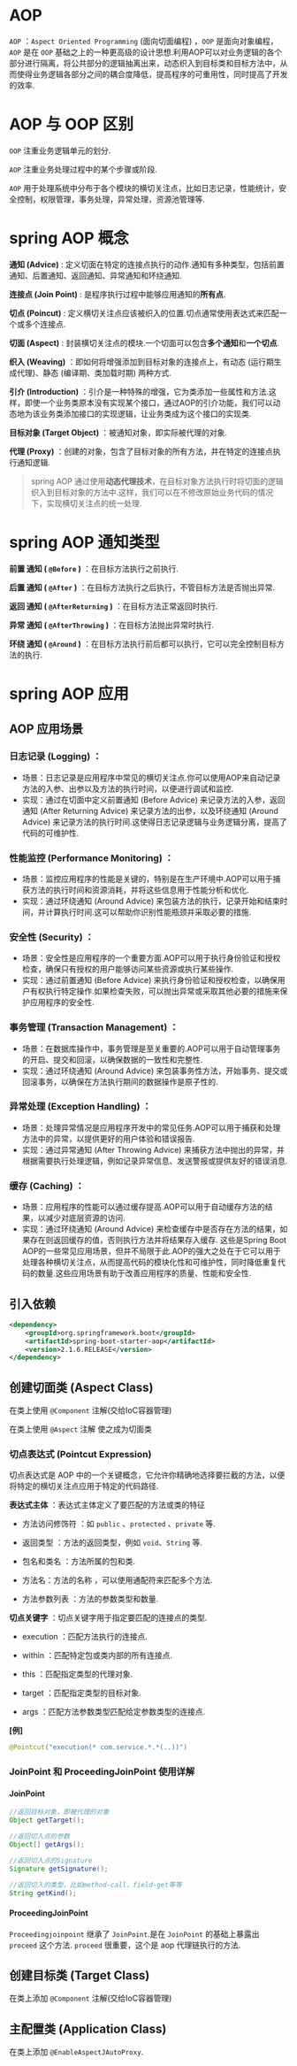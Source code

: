 # AOP 

`AOP` ：`Aspect Oriented Programming` (面向切面编程) ，`OOP` 是面向对象编程，`AOP` 是在 `OOP` 基础之上的一种更高级的设计思想.利用AOP可以对业务逻辑的各个部分进行隔离，将公共部分的逻辑抽离出来，动态织入到目标类和目标方法中，从而使得业务逻辑各部分之间的耦合度降低，提高程序的可重用性，同时提高了开发的效率.

# AOP 与 OOP 区别 

`OOP` 注重业务逻辑单元的划分.   

`AOP` 注重业务处理过程中的某个步骤或阶段.  

`AOP` 用于处理系统中分布于各个模块的横切关注点，比如日志记录，性能统计，安全控制，权限管理，事务处理，异常处理，资源池管理等.  

# spring AOP 概念 

**通知 (Advice)** : 定义切面在特定的连接点执行的动作.通知有多种类型，包括前置通知、后置通知、返回通知、异常通知和环绕通知.

**连接点 (Join Point)** : 是程序执行过程中能够应用通知的**所有点**. 

**切点 (Poincut)** : 定义横切关注点应该被织入的位置.切点通常使用表达式来匹配一个或多个连接点.

**切面 (Aspect)** : 封装横切关注点的模块.一个切面可以包含**多个通知**和**一个切点**.

**织入 (Weaving)** ：即如何将增强添加到目标对象的连接点上，有动态 (运行期生成代理)、静态 (编译期、类加载时期) 两种方式.

**引介 (Introduction)** ：引介是一种特殊的增强，它为类添加一些属性和方法.这样，即使一个业务类原本没有实现某个接口，通过AOP的引介功能，我们可以动态地为该业务类添加接口的实现逻辑，让业务类成为这个接口的实现类.
  
**目标对象 (Target Object)** ：被通知对象，即实际被代理的对象.  

**代理 (Proxy)** ：创建的对象，包含了目标对象的所有方法，并在特定的连接点执行通知逻辑.

> spring AOP 通过使用**动态代理技术**，在目标对象方法执行时将切面的逻辑织入到目标对象的方法中.这样，我们可以在不修改原始业务代码的情况下，实现横切关注点的统一处理. 

# spring AOP 通知类型

**前置 通知 ( `@Before` )** ：在目标方法执行之前执行.  

**后置 通知 ( `@After` )** ：在目标方法执行之后执行，不管目标方法是否抛出异常.  

**返回 通知 ( `@AfterReturning` )** ：在目标方法正常返回时执行.  

**异常 通知 ( `@AfterThrowing` )** ：在目标方法抛出异常时执行.  

**环绕 通知 ( `@Around` )** ：在目标方法执行前后都可以执行，它可以完全控制目标方法的执行.  

# spring AOP 应用  

## AOP 应用场景 

### 日志记录 (Logging) ：

- 场景：日志记录是应用程序中常见的横切关注点.你可以使用AOP来自动记录方法的入参、出参以及方法的执行时间，以便进行调试和监控.
- 实现：通过在切面中定义前置通知 (Before Advice) 来记录方法的入参，返回通知 (After Returning Advice) 来记录方法的出参，以及环绕通知 (Around Advice) 来记录方法的执行时间.这使得日志记录逻辑与业务逻辑分离，提高了代码的可维护性.

### 性能监控 (Performance Monitoring) ：

- 场景：监控应用程序的性能是关键的，特别是在生产环境中.AOP可以用于捕获方法的执行时间和资源消耗，并将这些信息用于性能分析和优化.
- 实现：通过环绕通知 (Around Advice) 来包装方法的执行，记录开始和结束时间，并计算执行时间.这可以帮助你识别性能瓶颈并采取必要的措施.

### 安全性 (Security) ：

- 场景：安全性是应用程序的一个重要方面.AOP可以用于执行身份验证和授权检查，确保只有授权的用户能够访问某些资源或执行某些操作.
- 实现：通过前置通知 (Before Advice) 来执行身份验证和授权检查，以确保用户有权执行特定操作.如果检查失败，可以抛出异常或采取其他必要的措施来保护应用程序的安全性.
### 事务管理 (Transaction Management) ：

- 场景：在数据库操作中，事务管理是至关重要的.AOP可以用于自动管理事务的开启、提交和回滚，以确保数据的一致性和完整性.
- 实现：通过环绕通知 (Around Advice) 来包装事务性方法，开始事务、提交或回滚事务，以确保在方法执行期间的数据操作是原子性的.

### 异常处理 (Exception Handling) ：

- 场景：处理异常情况是应用程序开发中的常见任务.AOP可以用于捕获和处理方法中的异常，以提供更好的用户体验和错误报告. 
- 实现：通过异常通知 (After Throwing Advice) 来捕获方法中抛出的异常，并根据需要执行处理逻辑，例如记录异常信息、发送警报或提供友好的错误消息.

### 缓存 (Caching) ：

- 场景：应用程序的性能可以通过缓存提高.AOP可以用于自动缓存方法的结果，以减少对底层资源的访问.
- 实现：通过环绕通知 (Around Advice) 来检查缓存中是否存在方法的结果，如果存在则返回缓存的值，否则执行方法并将结果存入缓存.
这些是Spring Boot AOP的一些常见应用场景，但并不局限于此.AOP的强大之处在于它可以用于处理各种横切关注点，从而提高代码的模块化性和可维护性，同时降低重复代码的数量.这些应用场景有助于改善应用程序的质量、性能和安全性.

## 引入依赖  

``` xml  
<dependency>
    <groupId>org.springframework.boot</groupId>
    <artifactId>spring-boot-starter-aop</artifactId>
    <version>2.1.6.RELEASE</version>
</dependency>  
```  

## 创建切面类 (Aspect Class)  

在类上使用 `@Component` 注解(交给IoC容器管理)  

在类上使用 `@Aspect` 注解 使之成为切面类  

### 切点表达式 (Pointcut Expression)

切点表达式是 AOP 中的一个关键概念，它允许你精确地选择要拦截的方法，以便将特定的横切关注点应用于特定的代码路径.

**表达式主体** ：表达式主体定义了要匹配的方法或类的特征

- 方法访问修饰符 ：如 `public` 、`protected` 、`private` 等. 

- 返回类型 ：方法的返回类型，例如 `void`、`String` 等. 

- 包名和类名 ：方法所属的包和类. 

- 方法名：方法的名称 ，可以使用通配符来匹配多个方法. 

- 方法参数列表 ：方法的参数类型和数量.  

**切点关键字** ：切点关键字用于指定要匹配的连接点的类型.  

- execution ：匹配方法执行的连接点.  

- within ：匹配特定包或类内部的所有连接点.  

- this ：匹配指定类型的代理对象.  

- target ：匹配指定类型的目标对象.  

- args ：匹配方法参数类型匹配给定参数类型的连接点.

**[例]** 

``` java
@Pointcut("execution(* com.service.*.*(..))") 
```

### JoinPoint 和 ProceedingJoinPoint 使用详解

#### JoinPoint  

``` java
//返回目标对象，即被代理的对象
Object getTarget();

//返回切入点的参数
Object[] getArgs();

//返回切入点的Signature
Signature getSignature();

//返回切入的类型，比如method-call，field-get等等
String getKind();
``` 

#### ProceedingJoinPoint 

`Proceedingjoinpoint` 继承了 `JoinPoint`.是在 `JoinPoint` 的基础上暴露出 `proceed` 这个方法. `proceed` 很重要，这个是 aop 代理链执行的方法.

## 创建目标类 (Target  Class)  

在类上添加 `@Component` 注解(交给IoC容器管理)

## 主配置类 (Application  Class)  

在类上添加 `@EnableAspectJAutoProxy`.

